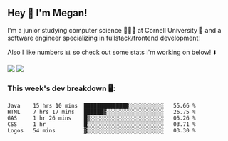 ## Hey 👋 I'm Megan! 
I'm a junior studying computer science 👩🏻‍💻 at Cornell University 🐻 and a software engineer specializing in fullstack/frontend development!

Also I like numbers 📊 so check out some stats I'm working on below! ⬇️

<img src="https://github-readme-stats.meganyin13.vercel.app/api?username=meganyin13&show_icons=true&hide=stars&count_private=true" />

<img src="https://github-readme-stats.meganyin13.vercel.app/api/top-langs/?username=meganyin13&layout=compact&hide=Jupyter%20Notebook" />

### This week's dev breakdown 🖥:
<!--START_SECTION:waka-->
```text
Java    15 hrs 10 mins  ██████████████░░░░░░░░░░░   55.66 % 
HTML    7 hrs 17 mins   ██████▓░░░░░░░░░░░░░░░░░░   26.75 % 
GAS     1 hr 26 mins    █▒░░░░░░░░░░░░░░░░░░░░░░░   05.26 % 
CSS     1 hr            █░░░░░░░░░░░░░░░░░░░░░░░░   03.71 % 
Logos   54 mins         ▓░░░░░░░░░░░░░░░░░░░░░░░░   03.30 % 
```
<!--END_SECTION:waka-->
